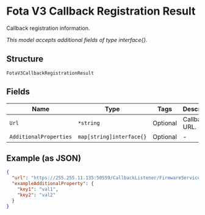 
# Fota V3 Callback Registration Result

Callback registration information.

*This model accepts additional fields of type interface{}.*

## Structure

`FotaV3CallbackRegistrationResult`

## Fields

| Name | Type | Tags | Description |
|  --- | --- | --- | --- |
| `Url` | `*string` | Optional | Callback URL. |
| `AdditionalProperties` | `map[string]interface{}` | Optional | - |

## Example (as JSON)

```json
{
  "url": "https://255.255.11.135:50559/CallbackListener/FirmwareServiceMessages.asmx",
  "exampleAdditionalProperty": {
    "key1": "val1",
    "key2": "val2"
  }
}
```

